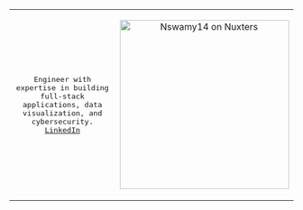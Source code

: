 

<table>
  <tr>
  <td>
<p align="center">
  <samp>
    Engineer with expertise in building full-stack applications, data visualization, and cybersecurity. <br/>
    <a href="https://www.linkedin.com/in/nswamy14">LinkedIn</a>
  </samp>
</p>
</td>
    <td>
<p align="center">
  <a href="[https://nuxters.nuxt.com/atinux](https://nuxters.nuxt.com/nswamy14)"><img src="https://nuxters.nuxt.com/card/nswamy14/og.png" alt="Nswamy14 on Nuxters" width="300" /></a>
</p>
      </td>
</tr>
</table>

<!--
**nswamy14/nswamy14** is a ✨ _special_ ✨ repository because its `README.md` (this file) appears on your GitHub profile.

Here are some ideas to get you started:

- 🔭 I’m currently working on ...
- 🌱 I’m currently learning ...
- 👯 I’m looking to collaborate on ...
- 🤔 I’m looking for help with ...
- 💬 Ask me about ...
- 📫 How to reach me: ...
- 😄 Pronouns: ...
- ⚡ Fun fact: ...
-->
